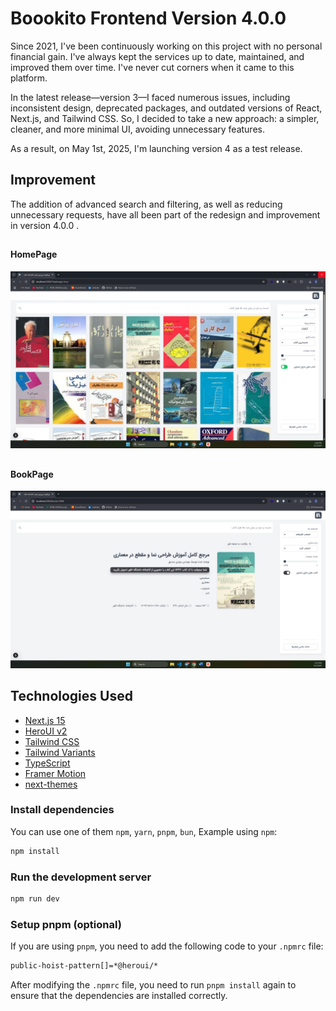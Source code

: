 # Boookito Frontend Version 4.0.0

Since 2021, I've been continuously working on this project with no personal financial gain. I've always kept the services up to date, maintained, and improved them over time. I've never cut corners when it came to this platform.

In the latest release—version 3—I faced numerous issues, including inconsistent design, deprecated packages, and outdated versions of React, Next.js, and Tailwind CSS. So, I decided to take a new approach: a simpler, cleaner, and more minimal UI, avoiding unnecessary features.


As a result, on May 1st, 2025, I'm launching version 4 as a test release.


## Improvement
The addition of advanced search and filtering, as well as reducing unnecessary requests, have all been part of the redesign and improvement in version 4.0.0 .



## <h4> HomePage </h4> 
![Homapage](./public/images/home-page.png)


## <h4> BookPage </h4> 
![Bookpage](./public/images/book-page.png)

## Technologies Used

- [Next.js 15](https://nextjs.org/docs/getting-started)
- [HeroUI v2](https://heroui.com/)
- [Tailwind CSS](https://tailwindcss.com/)
- [Tailwind Variants](https://tailwind-variants.org)
- [TypeScript](https://www.typescriptlang.org/)
- [Framer Motion](https://www.framer.com/motion/)
- [next-themes](https://github.com/pacocoursey/next-themes)




### Install dependencies

You can use one of them `npm`, `yarn`, `pnpm`, `bun`, Example using `npm`:

```bash
npm install
```

### Run the development server

```bash
npm run dev
```

### Setup pnpm (optional)

If you are using `pnpm`, you need to add the following code to your `.npmrc` file:

```bash
public-hoist-pattern[]=*@heroui/*
```

After modifying the `.npmrc` file, you need to run `pnpm install` again to ensure that the dependencies are installed correctly.



